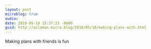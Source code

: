 ```yaml
---
layout: post
microblog: true
audio: 
date: 2018-05-10 15:37:23 -0600
guid: http://aclaman.micro.blog/2018/05/10/making-plans-with.html
---
```

Making plans with friends is fun
